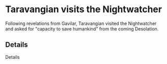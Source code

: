 # Taravangian visits the Nightwatcher
Following revelations from Gavilar, Taravangian visited the Nightwatcher and asked for "capacity to save humankind" from the coming Desolation.

## Details
Details
